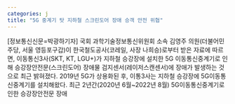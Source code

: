 ```yaml
---
categories: j
title: "5G 중계기 탓 지하철 스크린도어 장애 승객 안전 위협"
---
```

[정보통신신문=박광하기자] 국회 과학기술정보통신위원회 소속 김영주 의원(더불어민주당, 서울 영등포구갑)이 한국철도공사(코레일, 사장 나희승)로부터 받은 자료에 따르면, 이동통신3사(SKT, KT, LGU+)가 지하철 승강장에 설치한 5G 이동통신중계기로 인해 승강장안전문(스크린도어) 장애물 검지센서(레이저스캔센서)에 장애가 발생하는 것으로 최근 밝혀졌다. 2019년 5G가 상용화된 후, 이통3사는 지하철 승강장에 5G이동통신중계기를 설치해왔다. 최근 2년간(2020년 6월~2022년 8월) 5G이동통신중계기로 인한 승강장안전문 장애